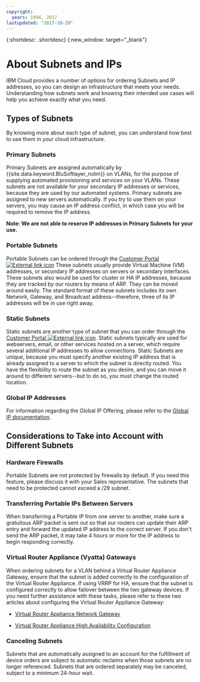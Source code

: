 ```yaml
---
copyright:
  years: 1994, 2017
lastupdated: "2017-10-20"
---
```

{:shortdesc: .shortdesc}
{:new_window: target="_blank"}

# About Subnets and IPs

IBM Cloud provides a number of options for ordering Subnets and IP addresses, so you can design an infrastructure that meets your needs. Understanding how subnets work and knowing their intended use cases will help you achieve exactly what you need.

## Types of Subnets

By knowing more about each type of subnet, you can understand how best to use them in your cloud infrastructure.

### Primary Subnets

Primary Subnets are assigned automatically by {{site.data.keyword.BluSoftlayer_notm}} on VLANs, for the purpose of supplying automated provisioning and services on your VLANs. These subnets are not available for your secondary IP addresses or services, because they are used by our automated systems. Primary subnets are assigned to new servers automatically. If you try to use them on your servers, you may cause an IP address conflict, in which case you will be required to remove the IP address.

**Note: We are not able to reserve IP addresses in Primary Subnets for your use.**

### Portable Subnets

Portable Subnets can be ordered through the [Customer Portal ![External link icon](../../icons/launch-glyph.svg "External link icon")](https://control.softlayer.com/) These subnets usually provide Virtual Machine (VM) addresses, or secondary IP addresses on servers or secondary interfaces. These subnets also would be used for cluster or HA IP addresses, because they are tracked by our routers by means of ARP. They can be moved around easily. The standard format of these subnets includes its own Network, Gateway, and Broadcast address--therefore, three of its IP addresses will be in use right away.

### Static Subnets

Static subnets are another type of subnet that you can order through the [Customer Portal ![External link icon](../../icons/launch-glyph.svg "External link icon")](https://control.softlayer.com/network/subnets/order). Static subnets typically are used for webservers, email, or other services hosted on a server, which require several additional IP addresses to allow connections. Static Subnets are unique, because you must specify another existing IP address that is already assigned to a server to which the subnet is directly routed. You have the flexibility to route the subnet as you desire, and you can move it around to different servers--but to do so, you must change the routed location.

### Global IP Addresses

For information regarding the Global IP Offering, please refer to the [Global IP documentation](about-global-ip.html).

## Considerations to Take into Account with Different Subnets

### Hardware Firewalls

Portable Subnets are not protected by firewalls by default. If you need this feature, please discuss it with your Sales representative. The subnets that need to be protected cannot exceed a /29 subnet.

### Transferring Portable IPs Between Servers

When transferring a Portable IP from one server to another, make sure a gratuitous ARP packet is sent out so that our routers can update their ARP entry and forward the updated IP address to the correct server. If you don't send the ARP packet, it may take 4 hours or more for the IP address to begin responding correctly.

### Virtual Router Appliance (Vyatta) Gateways

When ordering subnets for a VLAN behind a Virtual Router Appliance Gateway, ensure that the subnet is added correctly to the configuration of the Virtual Router Appliance. If using VRRP for HA, ensure that the subnet is configured correctly to allow failover between the two gateway devices. If you need further assistance with these tasks, please refer to these two articles about configuring the Virtual Router Appliance Gateway:

 * [Virtual Router Appliance Network Gateway](../virtual-router-appliance/manage-vlans.html)

 * [Virtual Router Appliance High Availability Configuration](../virtual-router-appliance/vrrp.html)
 
 
 ### Canceling Subnets
 
Subnets that are automatically assigned to an account for the fulfillment of device orders are subject to automatic reclaims when those subnets are no longer referenced. Subnets that are ordered separately may be canceled, subject to a minimum 24-hour wait.
